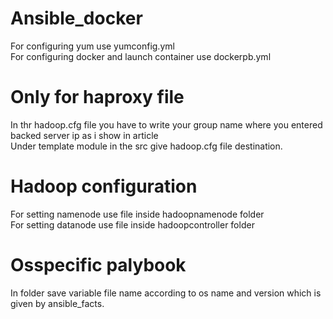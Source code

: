 # Ansible_docker

For configuring yum use yumconfig.yml<br/>
For configuring docker and launch container use dockerpb.yml
# Only for haproxy file
In thr hadoop.cfg file you have to write your group name where you entered backed server ip as i show in article<br/>
Under template module  in the src give hadoop.cfg file destination.
# Hadoop configuration
For setting namenode use file inside hadoopnamenode folder<br/>
For setting datanode use file inside hadoopcontroller folder
# Osspecific palybook
In folder save variable file name according to os name  and version which is given by ansible_facts.
